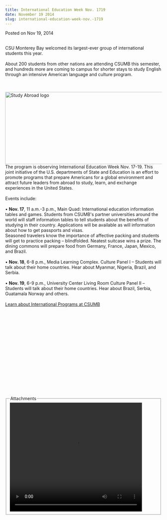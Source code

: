 ```yaml
---
title: International Education Week Nov. 1719
date: November 19 2014
slug: international-education-week-nov.-1719
---
```





<span class="date">Posted on Nov 19, 2014    </span>
<p><br>
CSU Monterey Bay welcomed its largest-ever group of international
students this year.<br>
<br>
About 200 students from other nations are attending CSUMB this
semester, and hundreds more are coming to campus for shorter stays
to study English through an intensive American language and culture
program.&#x2028;</br></br></br></p>
<p><img alt="Study Abroad logo" src="http://news.csumb.edu/sites/default/files/65/attachments/news/images/study_abroad.png" style="float:left; width:550px; height:232px"><br>
<br>
The program is observing International Education Week Nov. 17-19.
This joint initiative of the U.S. departments of State and
Education is an effort to promote programs that prepare Americans
for a global environment and attract future leaders from abroad to
study, learn, and exchange experiences in the United States.<br>
<br>
Events include:<br>
<br>
&#x2022; <strong>Nov. 17</strong>, 11 a.m.-3 p.m., Main Quad:
International education information tables and games. Students from
CSUMB&apos;s partner universities around the world will staff
information tables to tell students about the benefits of studying
in their country. Applications will be available as will
information about how to get passports and visas.<br>
Seasoned travelers know the importance of affective packing and
students will get to practice packing &#x2013; blindfolded. Neatest
suitcase wins a prize. The dining commons will prepare food from
Germany, France, Japan, Mexico, and Brazil.<br>
<br>
&#x2022; <strong>Nov. 18</strong>, 6-8 p.m., Media Learning Complex.
Culture Panel I &#x2013; Students will talk about their home countries.
Hear about Myanmar, Nigeria, Brazil, and Serbia.<br>
<br>
&#x2022; <strong>Nov. 19</strong>, 6-9 p.m., University Center Living Room
Culture Panel II &#x2013;Students will talk about their home countries.
Hear about Brazil, Serbia, Guatamala Norway and others.<br>
<br>
<a href="http://international.csumb.edu" rel="nofollow">Learn about
International Programs at CSUMB</a><br>
<br>
&#xA0;</br></br></br></br></br></br></br></br></br></br></br></br></br></br></br></img></p>
<fieldset class="fieldgroup group-attachments">
<legend>Attachments</legend>
<div class="field field-type-emvideo field-field-attach-video">
<div class="field-items">
<div class="field-item odd">
<div class="emvideo emvideo-video emvideo-youtube">
<div class="emfield-emvideo emfield-emvideo-youtube">
<div id="emvideo-youtube-flash-wrapper-1">
<!--<object type="application/x-shockwave-flash" height="350" width="425" data="http://www.youtube.com/v/ONL_YblyvP8&amp;rel=0&amp;enablejsapi=1&amp;playerapiid=ytplayer&amp;fs=1" id="emvideo-youtube-flash-1">
          <param name="movie" value="http://www.youtube.com/v/ONL_YblyvP8&amp;rel=0&amp;enablejsapi=1&amp;playerapiid=ytplayer&amp;fs=1" />
          <param name="allowScriptAccess" value="sameDomain"/>
          <param name="quality" value="best"/>
          <param name="allowFullScreen" value="true"/>
          <param name="bgcolor" value="#FFFFFF"/>
          <param name="scale" value="noScale"/>
          <param name="salign" value="TL"/>
          <param name="FlashVars" value="playerMode=embedded" />
          <param name="wmode" value="transparent" />
        </object>-->
<video controls="" width="425" height="350">
<source src="http://r17---sn-o097znez.googlevideo.com/videoplayback?dur=157.338&amp;mt=1422318119&amp;pl=23&amp;ip=198.189.249.65&amp;initcwndbps=4207500&amp;id=o-APyc-rM1JhsKVTFXCybtWEyhx99CCuPbmUG06PiCHobO&amp;mv=m&amp;ratebypass=yes&amp;source=youtube&amp;ms=au&amp;signature=5979BFD38E12789BEA63F7487FEF743C406041B9.36563751B8E54D8807EC42880B4722D583B300DB&amp;key=yt5&amp;mm=31&amp;ipbits=0&amp;sver=3&amp;expire=1422339750&amp;sparams=dur,id,initcwndbps,ip,ipbits,itag,mm,ms,mv,pl,ratebypass,source,upn,expire&amp;fexp=900718,907263,916104,923368,927622,929821,930676,936121,9406392,941004,943917,947225,948124,952302,952605,952901,955301,957103,957105,957201,959701&amp;upn=toadzscuXXg&amp;itag=18&amp;name=ONL_YblyvP8" type="video/mp4"/></video></div>
</div>
</div>
</div>
</div>
</div>
</fieldset>
